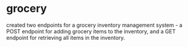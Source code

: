 # grocery
created two endpoints for a grocery inventory management system - a POST endpoint for adding grocery items to the inventory, and a GET endpoint for retrieving all items in the inventory.
